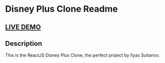 # Disney Plus Clone Readme

## <a href="https://disney-clone-d1e27.firebaseapp.com" target="_blank">LIVE DEMO</a>

## Description

This is the ReactJS Disney Plus Clone, the perfect project by Ilyas Sultanov.
